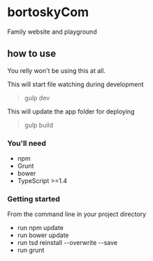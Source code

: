 # bortoskyCom
Family website and playground

## how to use

You relly won't be using this at all.

This will start file watching during development

> gulp dev

This will update the app folder for deploying

> gulp build

### You'll need

- npm
- Grunt
- bower
- TypeScript >=1.4


### Getting started

From the command line in your project directory

- run npm update
- run bower update
- run tsd reinstall --overwrite --save
- run grunt



